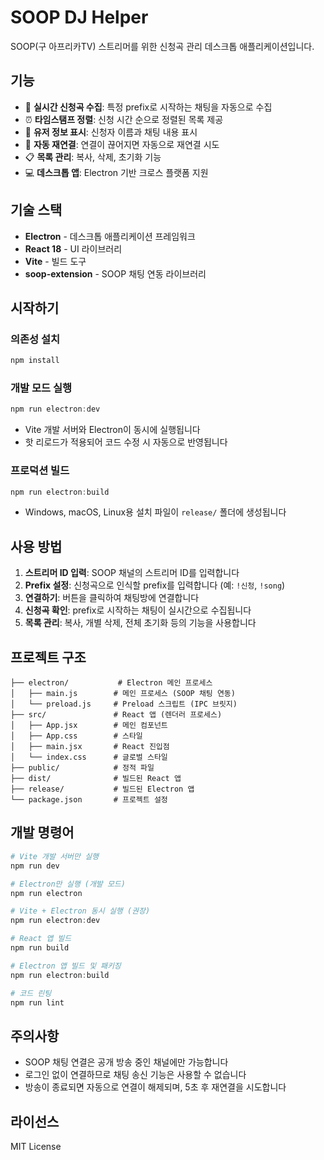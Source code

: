 # SOOP DJ Helper

SOOP(구 아프리카TV) 스트리머를 위한 신청곡 관리 데스크톱 애플리케이션입니다.

## 기능

- 🎵 **실시간 신청곡 수집**: 특정 prefix로 시작하는 채팅을 자동으로 수집
- ⏰ **타임스탬프 정렬**: 신청 시간 순으로 정렬된 목록 제공
- 👤 **유저 정보 표시**: 신청자 이름과 채팅 내용 표시
- 🔄 **자동 재연결**: 연결이 끊어지면 자동으로 재연결 시도
- 📋 **목록 관리**: 복사, 삭제, 초기화 기능
- 💻 **데스크톱 앱**: Electron 기반 크로스 플랫폼 지원

## 기술 스택

- **Electron** - 데스크톱 애플리케이션 프레임워크
- **React 18** - UI 라이브러리
- **Vite** - 빌드 도구
- **soop-extension** - SOOP 채팅 연동 라이브러리

## 시작하기

### 의존성 설치

```powershell
npm install
```

### 개발 모드 실행

```powershell
npm run electron:dev
```

- Vite 개발 서버와 Electron이 동시에 실행됩니다
- 핫 리로드가 적용되어 코드 수정 시 자동으로 반영됩니다

### 프로덕션 빌드

```powershell
npm run electron:build
```

- Windows, macOS, Linux용 설치 파일이 `release/` 폴더에 생성됩니다

## 사용 방법

1. **스트리머 ID 입력**: SOOP 채널의 스트리머 ID를 입력합니다
2. **Prefix 설정**: 신청곡으로 인식할 prefix를 입력합니다 (예: `!신청`, `!song`)
3. **연결하기**: 버튼을 클릭하여 채팅방에 연결합니다
4. **신청곡 확인**: prefix로 시작하는 채팅이 실시간으로 수집됩니다
5. **목록 관리**: 복사, 개별 삭제, 전체 초기화 등의 기능을 사용합니다

## 프로젝트 구조

```
├── electron/           # Electron 메인 프로세스
│   ├── main.js        # 메인 프로세스 (SOOP 채팅 연동)
│   └── preload.js     # Preload 스크립트 (IPC 브릿지)
├── src/               # React 앱 (렌더러 프로세스)
│   ├── App.jsx        # 메인 컴포넌트
│   ├── App.css        # 스타일
│   ├── main.jsx       # React 진입점
│   └── index.css      # 글로벌 스타일
├── public/            # 정적 파일
├── dist/              # 빌드된 React 앱
├── release/           # 빌드된 Electron 앱
└── package.json       # 프로젝트 설정
```

## 개발 명령어

```powershell
# Vite 개발 서버만 실행
npm run dev

# Electron만 실행 (개발 모드)
npm run electron

# Vite + Electron 동시 실행 (권장)
npm run electron:dev

# React 앱 빌드
npm run build

# Electron 앱 빌드 및 패키징
npm run electron:build

# 코드 린팅
npm run lint
```

## 주의사항

- SOOP 채팅 연결은 공개 방송 중인 채널에만 가능합니다
- 로그인 없이 연결하므로 채팅 송신 기능은 사용할 수 없습니다
- 방송이 종료되면 자동으로 연결이 해제되며, 5초 후 재연결을 시도합니다

## 라이선스

MIT License
